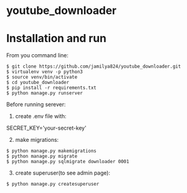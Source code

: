# youtube_downloader

# Installation and run
From you command line:
```
$ git clone https://github.com/jamilya824/youtube_downloader.git
$ virtualenv venv -p python3
$ source venv/bin/activate
$ cd youtube_downloader
$ pip install -r requirements.txt
$ python manage.py runserver
```

Before running serever:
1) create .env file with:

  SECRET_KEY='your-secret-key'

2) make migrations:
```
$ python manage.py makemigrations
$ python manage.py migrate
$ python manage.py sqlmigrate downloader 0001
```
3) create superuser(to see admin page):
```
$ python manage.py createsuperuser
```
